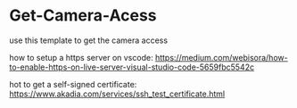 # Get-Camera-Acess
use this template to get the camera access

how to setup a https server on vscode: https://medium.com/webisora/how-to-enable-https-on-live-server-visual-studio-code-5659fbc5542c

hot to get a self-signed certificate: https://www.akadia.com/services/ssh_test_certificate.html

